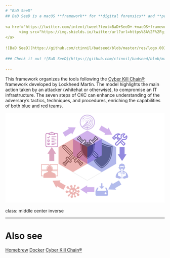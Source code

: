 ```yaml
---
# "BaD SeeD"
## BaD SeeD is a macOS **framework** for **digital forensics** and **penetration testing**.

<a href="https://twitter.com/intent/tweet?text=BaD+SeeD+-+macOS+framework+to+improve+your+purple+teaming&amp;url=https%3A%2F%2Fgithub.com%2Fctinnil%2Fbadseed.gite&amp;via=ctinnil">
      <img src="https://img.shields.io/twitter/url?url=https%3A%2F%2Fgithub.com%2Fctinnil%2Fbadseed.git" alt="Contributing">
</a>
  
![BaD SeeD](https://github.com/ctinnil/badseed/blob/master/res/logo.001.png?raw=true)

### Check it out ![BaD SeeD](https://github.com/ctinnil/badseed/blob/master/

---
```

This framework organizes the tools following the [Cyber Kill Chain®](https://www.lockheedmartin.com/en-us/capabilities/cyber/cyber-kill-chain.html) framework developed by Lockheed Martin. The model highlights the main action taken by an attacker (whitehat or otherwise), to compromise an IT infrastructure. The seven steps of CKC can enhance understanding of the adversary’s tactics, techniques, and procedures, enriching the capabilities of both blue and red teams.

![CKC](https://github.com/ctinnil/badseed/blob/master/res/ckc.png?raw=true)

class: middle center inverse

---

# Also see 
  [Homebrew](@https://github.com/Homebrew/brew.git)
  [Docker](https://docs.docker.com/docker-for-mac/install/)
  [Cyber Kill Chain®](https://www.lockheedmartin.com/en-us/capabilities/cyber/cyber-kill-chain.html) 
 

